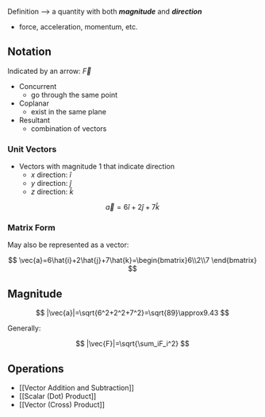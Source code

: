 Definition --> a quantity with both ***magnitude*** and ***direction***
- force, acceleration, momentum, etc.

## Notation

Indicated by an arrow: $\vec{F}$
- Concurrent
	- go through the same point
- Coplanar
	- exist in the same plane
- Resultant
	- combination of vectors

### Unit Vectors

- Vectors with magnitude 1 that indicate direction
	- $x$ direction: $\hat{i}$
	- $y$ direction: $\hat{j}$
	- $z$ direction: $\hat{k}$

$$
\vec{a}=6\hat{i}+2\hat{j}+7\hat{k}
$$

### Matrix Form

May also be represented as a vector:

$$
\vec{a}=6\hat{i}+2\hat{j}+7\hat{k}=\begin{bmatrix}6\\2\\7 \end{bmatrix}
$$

## Magnitude

$$
|\vec{a}|=\sqrt{6^2+2^2+7^2}=\sqrt{89}\approx9.43
$$

Generally:

$$
|\vec{F}|=\sqrt{\sum_iF_i^2}
$$

## Operations

- [[Vector Addition and Subtraction]]
- [[Scalar (Dot) Product]]
- [[Vector (Cross) Product]]